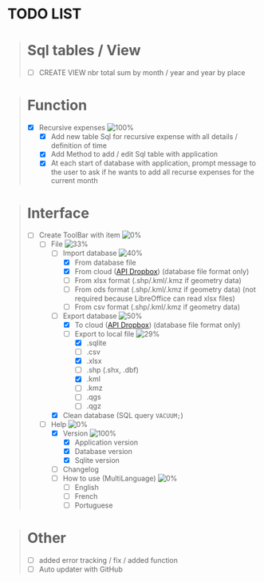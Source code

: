 # TODO LIST

> # Sql tables / View
> - [ ] CREATE VIEW nbr total sum by month / year and year by place

> # Function
> - [X] Recursive expenses ![100%](https://geps.dev/progress/100)<!-- [3/3] -->
>   - [X] Add new table Sql for recursive expense with all details / definition of time
>   - [X] Add Method to add / edit Sql table with application
>   - [X] At each start of database with application, prompt message to the user to ask if he wants to add all recurse expenses for the current month

> # Interface
>  - [ ] Create ToolBar with item ![0%](https://geps.dev/progress/0)<!-- [0/2] -->
>    - [ ] File ![33%](https://geps.dev/progress/33) <!-- [1/3] -->
>      - [ ] Import database ![40%](https://geps.dev/progress/40) <!-- [2/5] -->
>        - [X] From database file
>        - [X] From cloud ([API Dropbox](https://www.dropbox.com/developers/documentation/http/documentation)) (database file format only)
>        - [ ] From xlsx format (.shp/.kml/.kmz if geometry data)
>        - [ ] From ods format (.shp/.kml/.kmz if geometry data) (not required because LibreOffice can read xlsx files)
>        - [ ] From csv format (.shp/.kml/.kmz if geometry data)
>      - [ ] Export database ![50%](https://geps.dev/progress/50) <!-- [1/2] -->
>        - [X] To cloud ([API Dropbox](https://www.dropbox.com/developers/documentation/http/documentation)) (database file format only)
>        - [ ] Export to local file ![29%](https://geps.dev/progress/29) <!-- [2/7] -->
>          - [X] .sqlite
>          - [ ] .csv
>          - [X] .xlsx
>          - [ ] .shp (.shx, .dbf)
>          - [X] .kml
>          - [ ] .kmz
>          - [ ] .qgs
>          - [ ] .qgz
>      - [X] Clean database (SQL query `VACUUM;`)
>    - [ ] Help ![0%](https://geps.dev/progress/0) <!-- [0/3] -->
>      - [X] Version ![100%](https://geps.dev/progress/100) <!-- [3/3] -->
>        - [X] Application version
>        - [X] Database version
>        - [X] Sqlite version
>      - [ ] Changelog
>      - [ ] How to use (MultiLanguage) ![0%](https://geps.dev/progress/0)<!-- [0/3] -->
>        - [ ] English
>        - [ ] French
>        - [ ] Portuguese

> # Other
> - [ ] added error tracking / fix / added function
> - [ ] Auto updater with GitHub